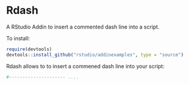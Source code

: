 # Rdash
A RStudio Addin to insert a commented dash line into a script.

To install: 

```R
require(devtools)
devtools::install_github("rstudio/addinexamples", type = "source")
```

Rdash allows to to insert a commened dash line into your script:
```R
#--------------------- ....
```
